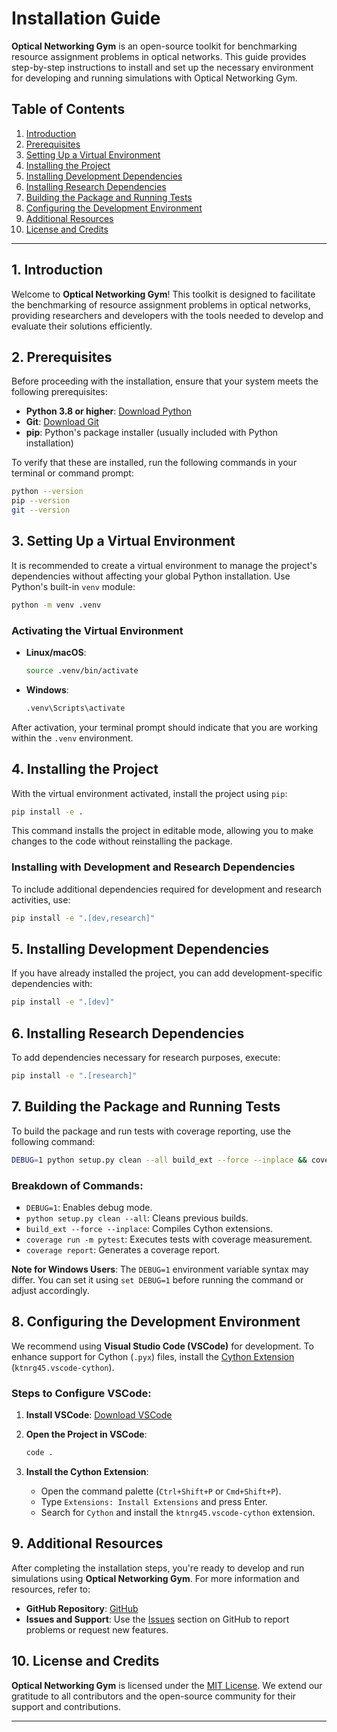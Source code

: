 
# Installation Guide

**Optical Networking Gym** is an open-source toolkit for benchmarking resource assignment problems in optical networks. This guide provides step-by-step instructions to install and set up the necessary environment for developing and running simulations with Optical Networking Gym.

## Table of Contents

1. [Introduction](#introduction)
2. [Prerequisites](#prerequisites)
3. [Setting Up a Virtual Environment](#setting-up-a-virtual-environment)
4. [Installing the Project](#installing-the-project)
5. [Installing Development Dependencies](#installing-development-dependencies)
6. [Installing Research Dependencies](#installing-research-dependencies)
7. [Building the Package and Running Tests](#building-the-package-and-running-tests)
8. [Configuring the Development Environment](#configuring-the-development-environment)
9. [Additional Resources](#additional-resources)
10. [License and Credits](#license-and-credits)

---

## 1. Introduction

Welcome to **Optical Networking Gym**! This toolkit is designed to facilitate the benchmarking of resource assignment problems in optical networks, providing researchers and developers with the tools needed to develop and evaluate their solutions efficiently.

## 2. Prerequisites

Before proceeding with the installation, ensure that your system meets the following prerequisites:

- **Python 3.8 or higher**: [Download Python](https://www.python.org/downloads/)
- **Git**: [Download Git](https://git-scm.com/downloads)
- **pip**: Python's package installer (usually included with Python installation)

To verify that these are installed, run the following commands in your terminal or command prompt:

```bash
python --version
pip --version
git --version
```

## 3. Setting Up a Virtual Environment

It is recommended to create a virtual environment to manage the project's dependencies without affecting your global Python installation. Use Python's built-in `venv` module:

```bash
python -m venv .venv
```

### Activating the Virtual Environment

- **Linux/macOS**:

  ```bash
  source .venv/bin/activate
  ```

- **Windows**:

  ```bash
  .venv\Scripts\activate
  ```

After activation, your terminal prompt should indicate that you are working within the `.venv` environment.

## 4. Installing the Project

With the virtual environment activated, install the project using `pip`:

```bash
pip install -e .
```

This command installs the project in editable mode, allowing you to make changes to the code without reinstalling the package.

### Installing with Development and Research Dependencies

To include additional dependencies required for development and research activities, use:

```bash
pip install -e ".[dev,research]"
```

## 5. Installing Development Dependencies

If you have already installed the project, you can add development-specific dependencies with:

```bash
pip install -e ".[dev]"
```

## 6. Installing Research Dependencies

To add dependencies necessary for research purposes, execute:

```bash
pip install -e ".[research]"
```

## 7. Building the Package and Running Tests

To build the package and run tests with coverage reporting, use the following command:

```bash
DEBUG=1 python setup.py clean --all build_ext --force --inplace && coverage run -m pytest && coverage report
```

### Breakdown of Commands:

- `DEBUG=1`: Enables debug mode.
- `python setup.py clean --all`: Cleans previous builds.
- `build_ext --force --inplace`: Compiles Cython extensions.
- `coverage run -m pytest`: Executes tests with coverage measurement.
- `coverage report`: Generates a coverage report.

**Note for Windows Users**: The `DEBUG=1` environment variable syntax may differ. You can set it using `set DEBUG=1` before running the command or adjust accordingly.

## 8. Configuring the Development Environment

We recommend using **Visual Studio Code (VSCode)** for development. To enhance support for Cython (`.pyx`) files, install the [Cython Extension](https://marketplace.visualstudio.com/items?itemName=ktnrg45.vscode-cython) (`ktnrg45.vscode-cython`).

### Steps to Configure VSCode:

1. **Install VSCode**: [Download VSCode](https://code.visualstudio.com/download)
2. **Open the Project in VSCode**:

   ```bash
   code .
   ```

3. **Install the Cython Extension**:
   - Open the command palette (`Ctrl+Shift+P` or `Cmd+Shift+P`).
   - Type `Extensions: Install Extensions` and press Enter.
   - Search for `Cython` and install the `ktnrg45.vscode-cython` extension.

## 9. Additional Resources

After completing the installation steps, you're ready to develop and run simulations using **Optical Networking Gym**. For more information and resources, refer to:

- **GitHub Repository**: [GitHub](https://github.com/carlosnatalino/optical-networking-gym)
- **Issues and Support**: Use the [Issues](https://github.com/carlosnatalino/optical-networking-gym/issues) section on GitHub to report problems or request new features.


## 10. License and Credits

**Optical Networking Gym** is licensed under the [MIT License](https://github.com/carlosnatalino/optical-networking-gym/blob/main/LICENSE). We extend our gratitude to all contributors and the open-source community for their support and contributions.

---
